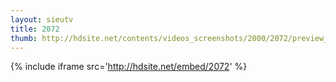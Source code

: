 ```yaml
---
layout: sieutv
title: 2072
thumb: http://hdsite.net/contents/videos_screenshots/2000/2072/preview_360p.mp4.jpg
---
```

{% include iframe src='http://hdsite.net/embed/2072' %}
 
